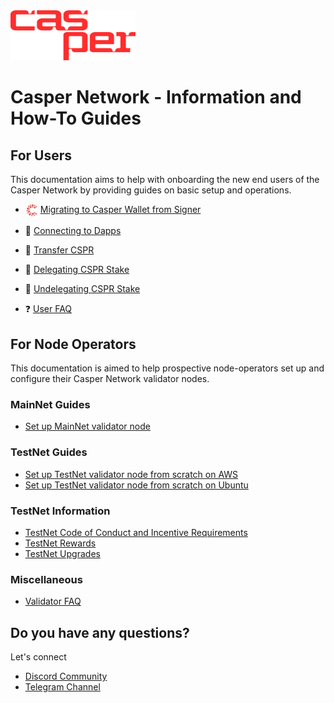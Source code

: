 <img src="assets/CasperNetwork/casper-network-logo.png" alt="Casper Signer" width="200" height="80">

# Casper Network - Information and How-To Guides

## For Users

This documentation aims to help with onboarding the new end users of the Casper Network by providing guides on basic setup and operations.
  - <img src="assets/CasperNetwork/casper-signer-logo.jpg" alt="Casper Signer" width="20" style="vertical-align:middle"/> [Migrating to Casper Wallet from Signer](https://www.casperwallet.io/user-guide/signer-user-start-here)
  - 👛 [Connecting to Dapps](https://www.casperwallet.io/user-guide/connecting-to-dapps)
  - 💸 [Transfer CSPR](https://www.casperwallet.io/user-guide/transfer-cspr-between-accounts)
  - 🥩 [Delegating CSPR Stake](https://www.casperwallet.io/user-guide/delegating-and-undelegating-cspr)
  - 🥙 [Undelegating CSPR Stake](https://www.casperwallet.io/user-guide/delegating-and-undelegating-cspr)

  - ❓ [User FAQ](/docs/faq-user.md)

## For Node Operators

This documentation is aimed to help prospective node-operators set up and configure their Casper Network validator nodes.

### MainNet Guides
  - [Set up MainNet validator node](https://github.com/casper-network/casper-node/wiki/Mainnet-Node-Installation-Instructions)

### TestNet Guides
  - [Set up TestNet validator node from scratch on AWS](/docs/aws/setup-testnet-validator-from-scratch.md)
  - [Set up TestNet validator node from scratch on Ubuntu](/docs/ubuntu/setup-testnet-validator-from-scratch.md)

### TestNet Information
  - [TestNet Code of Conduct and Incentive Requirements](/docs/testnet.md)
  - [TestNet Rewards](/docs/testnet-rewards.md)
  - [TestNet Upgrades](/docs/testnet/testnet-upgrades.md)

### Miscellaneous
- [Validator FAQ](/docs/faq-validator.md)

## Do you have any questions?

Let's connect
-  [Discord Community](https://discord.gg/caspernetwork)
-  [Telegram Channel](https://t.me/casperblockchain) 
